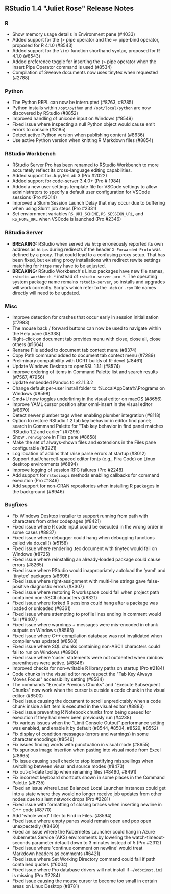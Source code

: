 
## RStudio 1.4 "Juliet Rose" Release Notes


### R

* Show memory usage details in Environment pane (#4033)
* Added support for the `|>` pipe operator and the `=>` pipe-bind operator, proposed for R 4.1.0 (#8543)
* Added support for the `\(x)` function shorthand syntax, proposed for R 4.1.0 (#8543)
* Added preference toggle for inserting the `|>` pipe operator when the Insert Pipe Operator command is used (#8534)
* Compilation of Sweave documents now uses tinytex when requested (#2788)

### Python

* The Python REPL can now be interrupted (#8763, #8785)
* Python installs within `/opt/python` and `/opt/local/python` are now discovered by RStudio (#8852)
* Improved handling of unicode input on Windows (#8549)
* Fixed issue where inspecting a null Python object would cause emit errors to console (#8185)
* Detect active Python version when publishing content (#8636)
* Use active Python version when knitting R Markdown files (#8854)

### RStudio Workbench

* RStudio Server Pro has been renamed to RStudio Workbench to more accurately reflect its cross-language editing capabilities.
* Added support for JupyterLab 3 (Pro #2022)
* Added support for code-server 3.4.0+ (Pro # 1984)
* Added a new user settings template file for VSCode settings to allow administrators to specify a default user configuration for VSCode sessions (Pro #2014)
* Improved a Slurm Session Launch Delay that may occur due to buffering when using Slurm job steps (Pro #2331)
* Set enviornment variables `RS_URI_SCHEME`, `RS_SESSION_URL`, and `RS_HOME_URL` when VSCode is launched (Pro #2346)

### RStudio Server

* **BREAKING:** RStudio when served via `http` erroneously reported its own address as `https` during redirects if the header `X-Forwarded-Proto` was defined by a proxy. That could lead to a confusing proxy setup. That has been fixed, but existing proxy installations with redirect rewite settings matching for `https` may have to be adjusted.
* **BREAKING:** RStudio Workbench's Linux packages have new file names, `rstudio-workbench-*` instead of `rstudio-server-pro-*`. The operating system package name remains `rstudio-server`, so installs and upgrades will work correctly. Scripts which refer to the `.deb` or `.rpm` file names directly will need to be updated.

### Misc

* Improve detection for crashes that occur early in session initialization (#7983)
* The mouse back / forward buttons can now be used to navigate within the Help pane (#8338)
* Right-click on document tab provides menu with close, close all, close others (#1664)
* Rename File added to document tab context menu (#8374)
* Copy Path command added to document tab context menu (#7289)
* Preliminary compatibility with UCRT builds of R-devel (#8461)
* Update Windows Desktop to openSSL 1.1.1i (#8574)
* Improve ordering of items in Command Palette list and search results (#7567, #7956)
* Update embedded Pandoc to v2.11.3.2
* Change default per-user install folder to %LocalAppData%\Programs on Windows (#8598)
* Cmd+U now toggles underlining in the visual editor on macOS (#8656)
* Improve YAML cursor position after omni-insert in the visual editor (#8670)
* Detect newer plumber tags when enabling plumber integration (#8118)
* Option to restore RStudio 1.2 tab key behavior in editor find panel; search in Command Palette for "Tab key behavior in find panel matches RStudio 1.2 and earlier" (#7295)
* Show `.renvignore` in Files pane (#8658)
* Make the set of always-shown files and extensions in the Files pane configurable (#3221)
* Log location of addins that raise parse errors at startup (#8012)
* Support dual/charcell-spaced editor fonts (e.g., Fira Code) on Linux desktop environments (#6894)
* Improve logging of session RPC failures (Pro #2248)
* Add support for `rstudioapi` methods enabling callbacks for command execution (Pro #1846)
* Add support for non-CRAN repositories when installing R packages in the background (#8946)

### Bugfixes

* Fix Windows Desktop installer to support running from path with characters from other codepages (#8421)
* Fixed issue where R code input could be executed in the wrong order in some cases (#8837)
* Fixed issue where debugger could hang when debugging functions called via do.call() (#5158)
* Fixed issue where rendering .tex document with tinytex would fail on Windows (#8725)
* Fixed issue where reinstalling an already-loaded package could cause errors (#8265)
* Fixed issue where RStudio would inappropriately autoload the 'yaml' and 'tinytex' packages (#8698)
* Fixed issue where right-assignment with multi-line strings gave false-positive diagnostic errors (#8307)
* Fixed issue where restoring R workspace could fail when project path contained non-ASCII characters (#8321)
* Fixed issue where forked R sessions could hang after a package was loaded or unloaded (#8361)
* Fixed issue where attempting to profile lines ending in comment would fail (#8407)
* Fixed issue where warnings + messages were mis-encoded in chunk outputs on Windows (#8565)
* Fixed issue where C++ compilation database was not invalidated when compiler was updated (#8588)
* Fixed issue where SQL chunks containing non-ASCII characters could fail to run on Windows (#8900)
* Fixed issue where 'case:' statements were not outdented when rainbow parentheses were active. (#8846)
* Improved checks for non-writable R library paths on startup (Pro #2184)
* Code chunks in the visual editor now respect the "Tab Key Always Moves Focus" accessibility setting (#8584)
* The commands "Execute Previous Chunks" and "Execute Subsequent Chunks" now work when the cursor is outside a code chunk in the visual editor (#8500)
* Fixed issue causing the document to scroll unpredictably when a code chunk inside a list item is executed in the visual editor (#8883)
* Fixed issue preventing R Notebook chunks from being queued for execution if they had never been previously run (#4238)
* Fix various issues when the "Limit Console Output" performance setting was enabled, and enable it by default (#8544, #8504, #8529, #8552)
* Fix display of condition messages (errors and warnings) in some character encodings (#8546)
* Fix issues finding words with punctuation in visual mode (#8655)
* Fix spurious image insertion when pasting into visual mode from Excel (#8665)
* Fix issue causing spell check to stop identifying misspellings when switching between visual and source modes (#8473)
* Fix out-of-date tooltip when renaming files (#8490, #8491)
* Fix incorrect keyboard shortcuts shown in some places in the Command Palette (#8735)
* Fixed an issue where Load Balanced Local Launcher instances could get into a state where they would no longer receive job updates from other nodes due to silent network drops (Pro #2281)
* Fixed issue with formatting of closing braces when inserting newline in C++ code (#8770)
* Add 'whole word' filter to Find in Files. (#8594)
* Fixed issue where empty panes would remain open and pop open unexpectedly (#8460)
* Fixed an issue where the Kubernetes Launcher could hang in Azure Kubernetes Service (AKS) environments by lowering the watch-timeout-seconds parameter default down to 3 minutes instead of 5 (Pro #2312)
* Fixed issue where 'continue comment on newline' would treat Markdown headers as comments (#6421)
* Fixed issue where Set Working Directory command could fail if path contained quotes (#6004)
* Fixed issue where Pro database drivers will not install if `~/odbcinst.ini` is missing (Pro #2284)
* Fixed issue causing the mouse cursor to become too small in certain areas on Linux Desktop (#8781)

